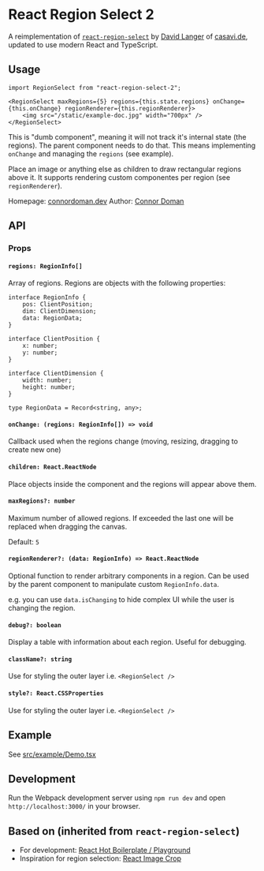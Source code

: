 # React Region Select 2

A reimplementation of [`react-region-select`](https://github.com/casavi/react-region-select) by [David Langer](https://github.com/davidlanger) of [casavi.de](http://casavi.de/), updated to use modern React and TypeScript.

## Usage

```tsx
import RegionSelect from "react-region-select-2";
```

```tsx
<RegionSelect maxRegions={5} regions={this.state.regions} onChange={this.onChange} regionRenderer={this.regionRenderer}>
    <img src="/static/example-doc.jpg" width="700px" />
</RegionSelect>
```

This is "dumb component", meaning it will not track it's internal state (the regions). The parent component needs to do
that. This means implementing `onChange` and managing the `regions` (see example).

Place an image or anything else as children to draw rectangular regions above it. It supports rendering custom componentes
per region (see `regionRenderer`).

Homepage: [connordoman.dev](https://connordoman.dev)
Author: [Connor Doman](https://github.com/connordoman)

## API

### Props

#### `regions: RegionInfo[]`

Array of regions. Regions are objects with the following properties:

```tsx
interface RegionInfo {
    pos: ClientPosition;
    dim: ClientDimension;
    data: RegionData;
}

interface ClientPosition {
    x: number;
    y: number;
}

interface ClientDimension {
    width: number;
    height: number;
}

type RegionData = Record<string, any>;
```

#### `onChange: (regions: RegionInfo[]) => void`

Callback used when the regions change (moving, resizing, dragging to create new one)

#### `children: React.ReactNode`

Place objects inside the component and the regions will appear above them.

#### `maxRegions?: number`

Maximum number of allowed regions. If exceeded the last one will be replaced when dragging the canvas.

Default: `5`

#### `regionRenderer?: (data: RegionInfo) => React.ReactNode`

Optional function to render arbitrary components in a region. Can be used by the parent component to manipulate custom `RegionInfo.data`.

e.g. you can use `data.isChanging` to hide complex UI while the user is changing the region.

#### `debug?: boolean`

Display a table with information about each region. Useful for debugging.

#### `className?: string`

Use for styling the outer layer i.e. `<RegionSelect />`

#### `style?: React.CSSProperties`

Use for styling the outer layer i.e. `<RegionSelect />`

## Example

See [src/example/Demo.tsx](./src/example/Demo.tsx)

## Development

Run the Webpack development server using `npm run dev` and open `http://localhost:3000/` in your browser.

## Based on (inherited from `react-region-select`)

-   For development: [React Hot Boilerplate / Playground](https://github.com/timuric/react-prototype-playground)
-   Inspiration for region selection: [React Image Crop](https://github.com/DominicTobias/react-image-crop)
